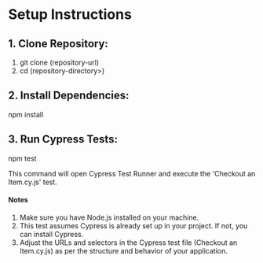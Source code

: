# Setup Instructions
## 1. Clone Repository:

1. git clone (repository-url)
2. cd (repository-directory>)

## 2. Install Dependencies:
npm install

## 3. Run Cypress Tests:
npm test

This command will open Cypress Test Runner and execute the 'Checkout an Item.cy.js' test.

#### Notes
1. Make sure you have Node.js installed on your machine.
2. This test assumes Cypress is already set up in your project. If not, you can install Cypress.
3. Adjust the URLs and selectors in the Cypress test file (Checkout an Item.cy.js) as per the structure and behavior of your application.
